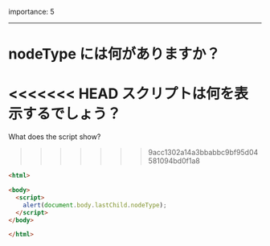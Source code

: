 importance: 5

---

# nodeType には何がありますか？

<<<<<<< HEAD
スクリプトは何を表示するでしょう？
=======
What does the script show?
>>>>>>> 9acc1302a14a3bbabbc9bf95d04581094bd0f1a8

```html
<html>

<body>
  <script>
    alert(document.body.lastChild.nodeType);
  </script>
</body>

</html>
```
